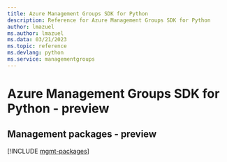 ```yaml
---
title: Azure Management Groups SDK for Python
description: Reference for Azure Management Groups SDK for Python
author: lmazuel
ms.author: lmazuel
ms.data: 03/21/2023
ms.topic: reference
ms.devlang: python
ms.service: managementgroups
---
```

# Azure Management Groups SDK for Python - preview

## Management packages - preview
[!INCLUDE [mgmt-packages](management-groups-mgmt-index.md)]